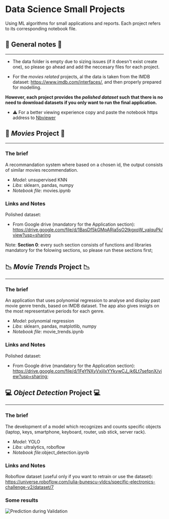 # Data Science Small Projects
Using ML algorithms for small applications and reports. Each project refers to its corresponding notebook file.

## :pushpin: General notes :pushpin:
---
- The data folder is empty due to sizing issues (if it doesn't exist create one), so please go ahead and add the neccesary files for each project.

- For the *movies related* projects, al the data is taken from the IMDB dataset: https://www.imdb.com/interfaces/, and then properly prepared for modelling. 

**However, each project provides the *polished dataset* such that there is no need to download datasets if you only want to run the final application.** 

- :warning: For a better viewing experience copy and paste the notebook https address to [Nbviewer](https://nbviewer.org/)

## :movie_camera: *Movies* Project :movie_camera:
---
### **The brief**
A recommandation system where based on a chosen id, the output consists of similar movies recommendation.
- *Model*: unsupervised KNN 
- *Libs*: sklearn, pandas, numpy
- *Notebook file*: movies.ipynb

### **Links and Notes**
Polished dataset:
- From Google drive (mandatory for the Application section): https://drive.google.com/file/d/1BasDf5kGMpARja5sO2tkgxqW_yalquPk/view?usp=sharing 

Note: 
**Section 0**: every such section consists of functions and libraries mandatory for the folowing sections, so please run these sections first;


## :chart_with_downwards_trend: *Movie Trends* Project :chart_with_downwards_trend:
---

### **The brief**
An application that uses polynomial regression to analyse and display past movie genre trends, based on IMDB dataset. The app also gives insigts on the most representative periods for each genre.

- *Model*: polynomial regression
- *Libs*: sklearn, pandas, matplotlib, numpy
- *Notebook file*: movie_trends.ipynb
### **Links and Notes**
Polished dataset:
- From Google drive (mandatory for the Application section): https://drive.google.com/file/d/1FeYNXyVxjiIxYYkywCJ_jk6Lt7sefpnX/view?usp=sharing;

## :computer: *Object Detection* Project :computer:
---

### **The brief**
The development of a model which recognizes and counts specific objects (laptop, keys, smartphone, keyboard, router, usb stick, server rack).  

- *Model*: YOLO
- *Libs*: ultralytics, roboflow
- *Notebook file*:object_detection.ipynb
### **Links and Notes**
Roboflow dataset (useful only if you want to retrain or use the dataset):
https://universe.roboflow.com/iulia-bunescu-vldcs/specific-electronics-challenge-v2/dataset/7


### **Some results**
![Prediction during Validation](https://drive.google.com/file/d/1eZDEVKuejhvyKgsVdzdSEkealc6jWAKl/view?usp=sharing)

